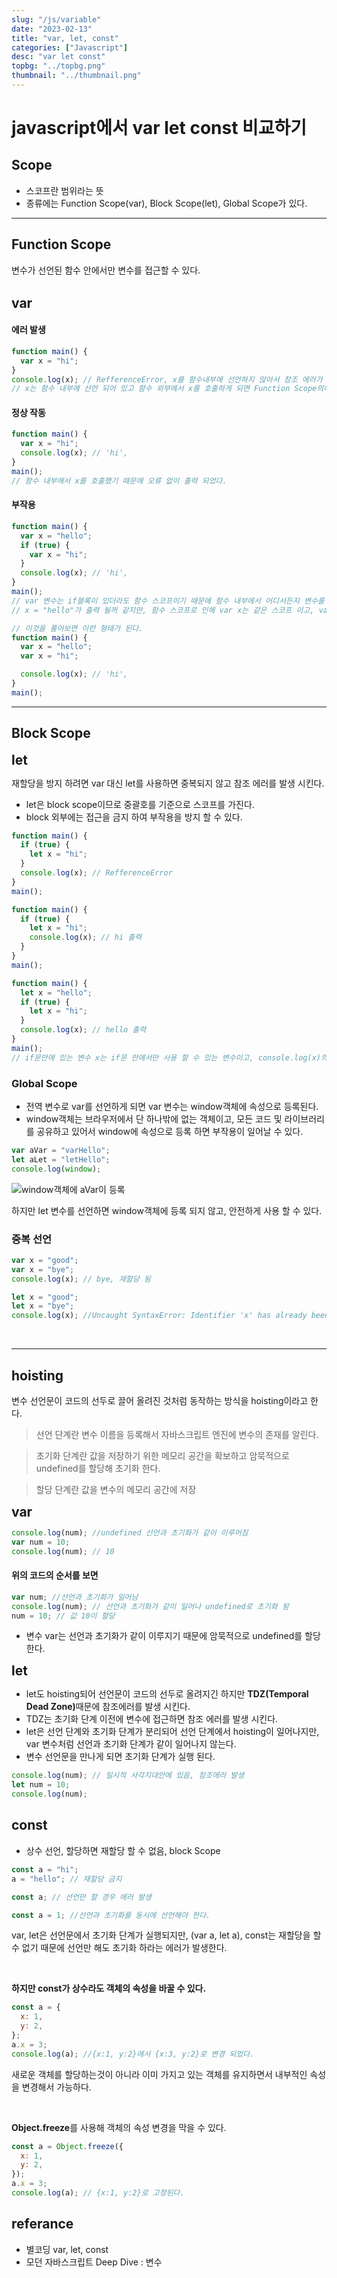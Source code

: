 ```yaml
---
slug: "/js/variable"
date: "2023-02-13"
title: "var, let, const"
categories: ["Javascript"]
desc: "var let const"
topbg: "../topbg.png"
thumbnail: "../thumbnail.png"
---
```


# javascript에서 var let const 비교하기

## Scope

- 스코프란 범위라는 뜻
- 종류에는 Function Scope(var), Block Scope(let), Global Scope가 있다.

---

## Function Scope

변수가 선언된 함수 안에서만 변수를 접근할 수 있다.
<br /> <br />

<b><span style="font-size:150%">var</span></b>

#### 에러 발생

```js
function main() {
  var x = "hi";
}
console.log(x); // RefferenceError, x를 함수내부에 선언하지 않아서 참조 에러가 발생하였다.
// x는 함수 내부에 선언 되어 있고 함수 외부에서 x를 호출하게 되면 Function Scope의해 참조 에러가 발생한다.
```

#### 정상 작동

```js
function main() {
  var x = "hi";
  console.log(x); // 'hi',
}
main();
// 함수 내부에서 x를 호출했기 때문에 오류 없이 출력 되었다.
```

#### 부작용

```js
function main() {
  var x = "hello";
  if (true) {
    var x = "hi";
  }
  console.log(x); // 'hi',
}
main();
// var 변수는 if블록이 있더라도 함수 스코프이기 때문에 함수 내부에서 어디서든지 변수를 참조 할 수 있다.
// x = "hello"가 출력 될꺼 같지만, 함수 스코프로 인해 var x는 같은 스코프 이고, var는 재할당 할 수 있어서 hello가 hi로 변경 되었다.
```

```js
// 이것을 풀어보면 이런 형태가 된다.
function main() {
  var x = "hello";
  var x = "hi";

  console.log(x); // 'hi',
}
main();
```

---

## Block Scope

<b><span style="font-size:150%">let</span></b>

재할당을 방지 하려면 var 대신 let를 사용하면 중복되지 않고 참조 에러를 발생 시킨다.

- let은 block scope이므로 중괄호를 기준으로 스코프를 가진다.
- block 외부에는 접근을 금지 하여 부작용을 방지 할 수 있다.

```js
function main() {
  if (true) {
    let x = "hi";
  }
  console.log(x); // RefferenceError
}
main();

function main() {
  if (true) {
    let x = "hi";
    console.log(x); // hi 출력
  }
}
main();
```

```js
function main() {
  let x = "hello";
  if (true) {
    let x = "hi";
  }
  console.log(x); // hello 출력
}
main();
// if문안에 있는 변수 x는 if문 안에서만 사용 할 수 있는 변수이고, console.log(x)의 x는 같은 스코프에 있는 let x = "hello"이다.
```

### Global Scope

- 전역 변수로 var를 선언하게 되면 var 변수는 window객체에 속성으로 등록된다.
- window객체는 브라우저에서 단 하나밖에 없는 객체이고, 모든 코드 및 라이브러리를 공유하고 있어서 window에 속성으로 등록 하면 부작용이 일어날 수 있다.

```js
var aVar = "varHello";
let aLet = "letHello";
console.log(window);
```

![window객체에 aVar이 등록](global.png)

하지만 let 변수를 선언하면 window객체에 등록 되지 않고, 안전하게 사용 할 수 있다.

### 중복 선언

```js
var x = "good";
var x = "bye";
console.log(x); // bye, 재할당 됨
```

```js
let x = "good";
let x = "bye";
console.log(x); //Uncaught SyntaxError: Identifier 'x' has already been declared, 중복 선언 에러
```

<br />

---

## hoisting

변수 선언문이 코드의 선두로 끌어 올려진 것처럼 동작하는 방식을 hoisting이라고 한다.

> 선언 단계란 변수 이름을 등록해서 자바스크립트 엔진에 변수의 존재를 알린다.

> 초기화 단계란 값을 저장하기 위한 메모리 공간을 확보하고 암묵적으로 undefined를 할당해 초기화 한다.

> 할당 단계란 값을 변수의 메모리 공간에 저장

<b><span style="font-size:150%">var</span></b>

```js
console.log(num); //undefined 선언과 초기화가 같이 이루어짐
var num = 10;
console.log(num); // 10
```

#### 위의 코드의 순서를 보면

```js
var num; //선언과 초기화가 일어남
console.log(num); // 선언과 초기화가 같이 일어나 undefined로 초기화 됨
num = 10; // 값 10이 할당
```

- 변수 var는 선언과 초기화가 같이 이루지기 때문에 암묵적으로 undefined를 할당한다.

<b><span style="font-size:150%">let</span></b>

- let도 hoisting되어 선언문이 코드의 선두로 올려지긴 하지만 <strong>TDZ(Temporal Dead Zone)</strong>때문에 참조에러를 발생 시킨다.
- TDZ는 초기화 단계 이전에 변수에 접근하면 참조 에러를 발생 시킨다.
- let은 선언 단계와 초기화 단계가 분리되어 선언 단계에서 hoisting이 일어나지만, var 변수처럼 선언과 초기화 단계가 같이 일어나지 않는다.
- 변수 선언문을 만나게 되면 초기화 단계가 실행 된다.

```js
console.log(num); // 일시적 사각지대안에 있음, 참조에러 발생
let num = 10;
console.log(num);
```

## const

- 상수 선언, 할당하면 재할당 할 수 없음, block Scope

```js
const a = "hi";
a = "hello"; // 재할당 금지
```

```js
const a; // 선언만 할 경우 에러 발생
```

```js
const a = 1; //선언과 초기화를 동시에 선언해야 한다.
```

var, let은 선언문에서 초기화 단계가 실행되지만, (var a, let a), const는 재할당을 할 수 없기 때문에 선언만 해도 초기화 하라는 에러가 발생한다.

<br />

<strong>하지만 const가 상수라도 객체의 속성을 바꿀 수 있다.</strong>

```js
const a = {
  x: 1,
  y: 2,
};
a.x = 3;
console.log(a); //{x:1, y:2}에서 {x:3, y:2}로 변경 되었다.
```

새로운 객체를 할당하는것이 아니라 이미 가지고 있는 객체를 유지하면서 내부적인 속성을 변경해서 가능하다.

<br />

<strong>Object.freeze</strong>를 사용해 객체의 속성 변경을 막을 수 있다.

```js
const a = Object.freeze({
  x: 1,
  y: 2,
});
a.x = 3;
console.log(a); // {x:1, y:2}로 고정된다.
```

## referance

- 별코딩 var, let, const
- 모던 자바스크립트 Deep Dive : 변수
